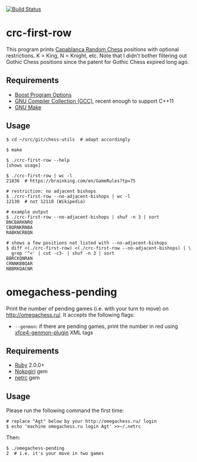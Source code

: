 [![Build Status](https://travis-ci.org/agt-the-walker/chess-utils.svg?branch=master)](https://travis-ci.org/agt-the-walker/chess-utils)


# crc-first-row

This program prints
[Capablanca Random Chess](http://brainking.com/en/GameRules?tp=75) positions
with optional restrictions. K = King, N = Knight, etc. Note that I didn't
bother filtering out Gothic Chess positions since the patent for Gothic Chess
expired long ago.


## Requirements

* [Boost Program Options](http://www.boost.org/doc/libs/1_57_0/doc/html/program_options.html)
* [GNU Compiler Collection (GCC)](http://www.gnu.org/software/gcc/), recent
  enough to support C++11
* [GNU Make](http://www.gnu.org/software/make/)


## Usage

    $ cd ~/src/git/chess-utils  # adapt accordingly

    $ make

    $ ./crc-first-row --help
    [shows usage]

    $ ./crc-first-row | wc -l
    21836  # https://brainking.com/en/GameRules?tp=75

    # restriction: no adjacent bishops
    $ ./crc-first-row --no-adjacent-bishops | wc -l
    12130  # not 12118 (Wikipedia)

    # example output
    $ ./crc-first-row --no-adjacent-bishops | shuf -n 3 | sort
    BNCBARKNRQ
    CBQRNKRNBA
    RABKNCRBQN

    # shows a few positions not listed with --no-adjacent-bishops
    $ diff <(./crc-first-row) <(./crc-first-row --no-adjacent-bishops) | \
      grep '^<' | cut -c3- | shuf -n 3 | sort
    BBRCKQNRAN
    CRNNKBBQAR
    NBBRKQACNR


# omegachess-pending

Print the number of pending games (i.e. with your turn to move) on
http://omegachess.ru/. It accepts the following flags:
* `--genmon`: if there are pending games, print the number in red using
  [xfce4-genmon-plugin](http://goodies.xfce.org/projects/panel-plugins/xfce4-genmon-plugin)
  XML tags


## Requirements

* [Ruby](http://www.ruby-lang.org/en/) 2.0.0+
* [Nokogiri](https://rubygems.org/gems/nokogiri) gem
* [netrc](https://rubygems.org/gems/netrc) gem


## Usage

Please run the following command the first time:

    # replace "Agt" below by your http://omegachess.ru/ login
    $ echo 'machine omegachess.ru login Agt' >>~/.netrc

Then:

    $ ./omegachess-pending
    2  # i.e. it's your move in two games
